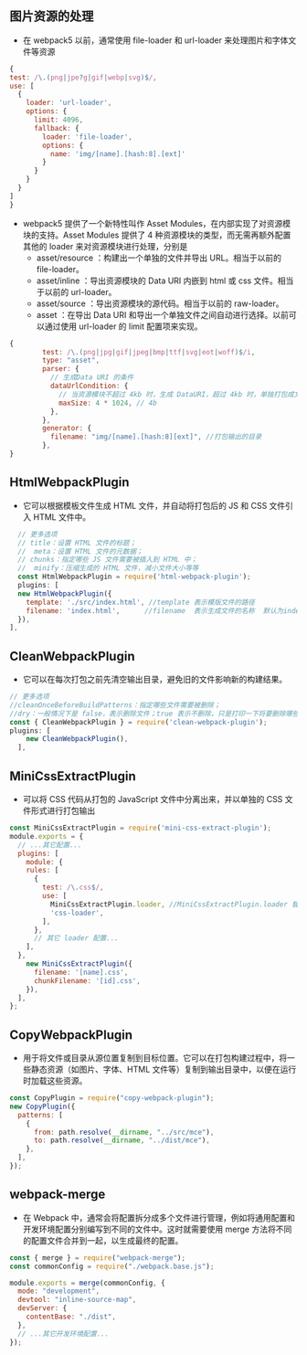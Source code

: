 ## 图片资源的处理

- 在 webpack5 以前，通常使用 file-loader 和 url-loader 来处理图片和字体文件等资源

```js
{
test: /\.(png|jpe?g|gif|webp|svg)$/,
use: [
  {
    loader: 'url-loader',
    options: {
      limit: 4096,
      fallback: {
        loader: 'file-loader',
        options: {
          name: 'img/[name].[hash:8].[ext]'
        }
      }
    }
  }
]
}
```

- webpack5 提供了一个新特性叫作 Asset Modules，在内部实现了对资源模块的支持。Asset Modules 提供了 4 种资源模块的类型，而无需再额外配置其他的 loader 来对资源模块进行处理，分别是
  - asset/resource ：构建出一个单独的文件并导出 URL。相当于以前的 file-loader。
  - asset/inline ：导出资源模块的 Data URI 内嵌到 html 或 css 文件。相当于以前的 url-loader。
  - asset/source ：导出资源模块的源代码。相当于以前的 raw-loader。
  - asset ：在导出 Data URI 和导出一个单独文件之间自动进行选择。以前可以通过使用 url-loader 的 limit 配置项来实现。

```js
{
        test: /\.(png|jpg|gif|jpeg|bmp|ttf|svg|eot|woff)$/i,
        type: "asset",
        parser: {
          // 生成Data URI 的条件
          dataUrlCondition: {
            // 当资源模块不超过 4kb 时，生成 DataURI，超过 4kb 时，单独打包成文件
            maxSize: 4 * 1024, // 4b
          },
        },
        generator: {
          filename: "img/[name].[hash:8][ext]", //打包输出的目录
        },
}
```

## HtmlWebpackPlugin

- 它可以根据模板文件生成 HTML 文件，并自动将打包后的 JS 和 CSS 文件引入 HTML 文件中。

```js
  // 更多选项
  // title：设置 HTML 文件的标题；
  //  meta：设置 HTML 文件的元数据；
  // chunks：指定哪些 JS 文件需要被插入到 HTML 中；
  //  minify：压缩生成的 HTML 文件，减小文件大小等等
  const HtmlWebpackPlugin = require('html-webpack-plugin');
  plugins: [
  new HtmlWebpackPlugin({
    template: './src/index.html', //template 表示模版文件的路径
    filename: 'index.html',      //filename  表示生成文件的名称  默认为index.html
  }),
],
```

## CleanWebpackPlugin

- 它可以在每次打包之前先清空输出目录，避免旧的文件影响新的构建结果。

```js
// 更多选项
//cleanOnceBeforeBuildPatterns：指定哪些文件需要被删除；
//dry：一般情况下是 false，表示删除文件；true 表示不删除，只是打印一下将要删除哪些文件。
const { CleanWebpackPlugin } = require('clean-webpack-plugin');
plugins: [
    new CleanWebpackPlugin(),
  ],
```

## MiniCssExtractPlugin

- 可以将 CSS 代码从打包的 JavaScript 文件中分离出来，并以单独的 CSS 文件形式进行打包输出

```js
const MiniCssExtractPlugin = require('mini-css-extract-plugin');
module.exports = {
  // ...其它配置...
  plugins: [
    module: {
    rules: [
      {
        test: /\.css$/,
        use: [
          MiniCssExtractPlugin.loader, //MiniCssExtractPlugin.loader 替换 style-loader
          'css-loader',
        ],
      },
      // 其它 loader 配置...
    ],
  },
    new MiniCssExtractPlugin({
      filename: '[name].css',
      chunkFilename: '[id].css',
    }),
  ],
};
```

## CopyWebpackPlugin

- 用于将文件或目录从源位置复制到目标位置。它可以在打包构建过程中，将一些静态资源（如图片、字体、HTML 文件等）复制到输出目录中，以便在运行时加载这些资源。

```js
const CopyPlugin = require("copy-webpack-plugin");
new CopyPlugin({
  patterns: [
    {
      from: path.resolve(__dirname, "../src/mce"),
      to: path.resolve(__dirname, "../dist/mce"),
    },
  ],
});
```

## webpack-merge

- 在 Webpack 中，通常会将配置拆分成多个文件进行管理，例如将通用配置和开发环境配置分别编写到不同的文件中。这时就需要使用 merge 方法将不同的配置文件合并到一起，以生成最终的配置。

```js
const { merge } = require("webpack-merge");
const commonConfig = require("./webpack.base.js");

module.exports = merge(commonConfig, {
  mode: "development",
  devtool: "inline-source-map",
  devServer: {
    contentBase: "./dist",
  },
  // ...其它开发环境配置...
});
```
